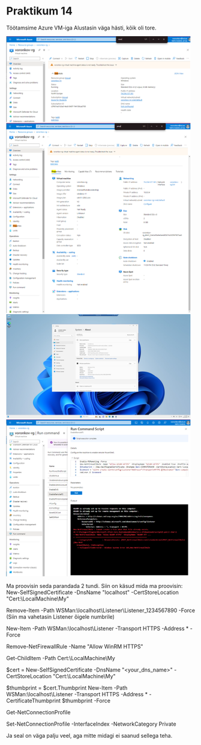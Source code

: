 # Praktikum 14

Töötamsime Azure VM-iga
Alustasin väga hästi, kõik oli tore.

<img width="491" alt="OS23_lab1a" src="https://github.com/Voronkov2004/UT-Operatsioon/blob/main/Praks%2014-1.png?raw=true">

<img width="491" alt="OS23_lab1a" src="https://github.com/Voronkov2004/UT-Operatsioon/blob/main/Praks%2014-2.png?raw=true">

<img width="491" alt="OS23_lab1a" src="https://github.com/Voronkov2004/UT-Operatsioon/blob/main/Praks%2014-3.png?raw=true">

<img width="491" alt="OS23_lab1a" src="https://github.com/Voronkov2004/UT-Operatsioon/blob/main/Praks%2014-4%20.png?raw=true">

Ma proovisin seda parandada 2 tundi. Siin on käsud mida ma proovisin:
New-SelfSignedCertificate -DnsName "localhost" -CertStoreLocation "Cert:\LocalMachine\My"

Remove-Item -Path WSMan:\localhost\Listener\Listener_1234567890 -Force (Siin ma vahetasin Listener õigele numbrile)

New-Item -Path WSMan:\localhost\Listener -Transport HTTPS -Address * -Force

Remove-NetFirewallRule -Name "Allow WinRM HTTPS"

Get-ChildItem -Path Cert:\LocalMachine\My

$cert = New-SelfSignedCertificate -DnsName "<your_dns_name>" -CertStoreLocation "Cert:\LocalMachine\My"

$thumbprint = $cert.Thumbprint
New-Item -Path WSMan:\localhost\Listener -Transport HTTPS -Address * -CertificateThumbprint $thumbprint -Force

Get-NetConnectionProfile

Set-NetConnectionProfile -InterfaceIndex <InterfaceIndex> -NetworkCategory Private

Ja seal on väga palju veel, aga mitte midagi ei saanud sellega teha.

